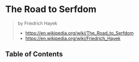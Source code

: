 # The Road to Serfdom

> by Friedrich Hayek
>
> - <https://en.wikipedia.org/wiki/The_Road_to_Serfdom>
> - <https://en.wikipedia.org/wiki/Friedrich_Hayek>

## Table of Contents
